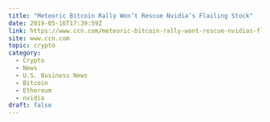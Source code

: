 ```yaml
---
title: "Meteoric Bitcoin Rally Won’t Rescue Nvidia’s Flailing Stock"
date: 2019-05-16T17:39:59Z
link: https://www.ccn.com/meteoric-bitcoin-rally-wont-rescue-nvidias-flailing-stock?utm_medium=RSS&utm_source=hune
site: www.ccn.com
topic: crypto
category:
  - Crypto
  - News
  - U.S. Business News
  - Bitcoin
  - Ethereum
  - nvidia
draft: false
---
```

